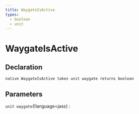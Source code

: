 ```yaml
---
title: WaygateIsActive
types:
  - boolean
  - unit
---
```


# WaygateIsActive

## Declaration

```jass
native WaygateIsActive takes unit waygate returns boolean
```

## Parameters
`unit waygate`{!language=jass}
: 
